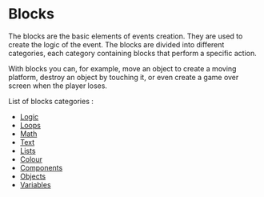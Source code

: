 # Blocks

The blocks are the basic elements of events creation. They are used to create the logic of the event. The blocks are divided into different categories, each category containing blocks that perform a specific action.

With blocks you can, for example, move an object to create a moving platform, destroy an object by touching it, or even create a game over screen when the player loses.

List of blocks categories :

* [Logic](./blocks/logic/logic.md)
* [Loops](./blocks/logic/loops.md)
* [Math](./blocks/logic/math.md)
* [Text](./blocks/logic/text.md)
* [Lists](./blocks/logic/lists.md)
* [Colour](./blocks/logic/colour.md)
* [Components](./blocks/logic/components.md)
* [Objects](./blocks/logic/objects.md)
* [Variables](./blocks/logic/variables.md)